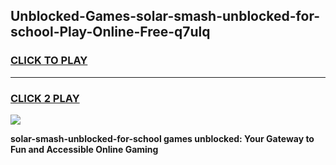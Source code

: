 
## Unblocked-Games-solar-smash-unblocked-for-school-Play-Online-Free-q7ulq
<h3>
<a href="https://premium76.site?title=solar-smash-unblocked-for-school&ref=26A">CLICK TO PLAY</a></h3>
<hr>

<h3>
<a href="https://premium76.site?title=solar-smash-unblocked-for-school&ref=26A">CLICK 2 PLAY</a>
  
</h3>

<a href="https://premium76.site?title=solar-smash-unblocked-for-school&ref=26A"><img src="https://clearcache.store/games.png"></a>


**solar-smash-unblocked-for-school games unblocked: Your Gateway to Fun and Accessible Online Gaming**

